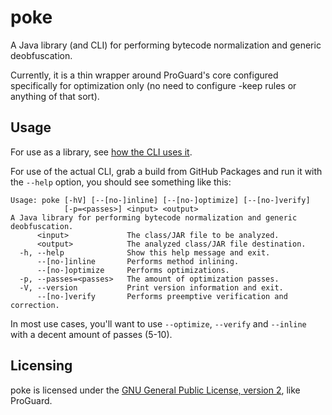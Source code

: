 # poke

A Java library (and CLI) for performing bytecode normalization and generic deobfuscation.

Currently, it is a thin wrapper around ProGuard's core configured specifically for optimization only
(no need to configure -keep rules or anything of that sort).

## Usage

For use as a library, see [how the CLI uses it](./cli/src/main/java/run/slicer/poke/cli/Main.java).

For use of the actual CLI, grab a build from GitHub Packages and run it with the `--help` option, you should see something like this:

```
Usage: poke [-hV] [--[no-]inline] [--[no-]optimize] [--[no-]verify]
            [-p=<passes>] <input> <output>
A Java library for performing bytecode normalization and generic deobfuscation.
      <input>             The class/JAR file to be analyzed.
      <output>            The analyzed class/JAR file destination.
  -h, --help              Show this help message and exit.
      --[no-]inline       Performs method inlining.
      --[no-]optimize     Performs optimizations.
  -p, --passes=<passes>   The amount of optimization passes.
  -V, --version           Print version information and exit.
      --[no-]verify       Performs preemptive verification and correction.
```

In most use cases, you'll want to use `--optimize`, `--verify` and `--inline` with a decent amount of passes (5-10).

## Licensing

poke is licensed under the [GNU General Public License, version 2](./LICENSE), like ProGuard.
